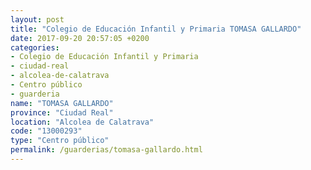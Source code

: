 ```yaml
---
layout: post
title: "Colegio de Educación Infantil y Primaria TOMASA GALLARDO"
date: 2017-09-20 20:57:05 +0200
categories:
- Colegio de Educación Infantil y Primaria
- ciudad-real
- alcolea-de-calatrava
- Centro público
- guarderia
name: "TOMASA GALLARDO"
province: "Ciudad Real"
location: "Alcolea de Calatrava"
code: "13000293"
type: "Centro público"
permalink: /guarderias/tomasa-gallardo.html
---
```

